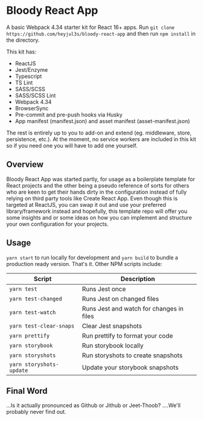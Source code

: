 # Bloody React App

A basic Webpack 4.34 starter kit for React 16+ apps. Run `git clone https://github.com/heyjul3s/bloody-react-app` and then run `npm install` in the directory.

This kit has:

- ReactJS
- Jest/Enzyme
- Typescript
- TS Lint
- SASS/SCSS
- SASS/SCSS Lint
- Webpack 4.34
- BrowserSync
- Pre-commit and pre-push hooks via Husky
- App manifest (manifest.json) and asset manifest (asset-manifest.json)

The rest is entirely up to you to add-on and extend (eg. middleware, store, persistence, etc.). At the moment, no service workers are included in this kit so if you need one you will have to add one yourself.

## Overview

Bloody React App was started partly, for usage as a boilerplate template for React projects and the other being a pseudo reference of sorts for others who are keen to get their hands dirty in the configuration instead of fully relying on third party tools like Create React App. Even though this is targeted at ReactJS, you can swap it out and use your preferred library/framework instead and hopefully, this template repo will offer you some insights and or some ideas on how you can implement and structure your own configuration for your projects.

## Usage

`yarn start` to run locally for development and `yarn build` to bundle a production ready version. That's it. Other NPM scripts include:

| Script                   | Description                              |
| ------------------------ | ---------------------------------------- |
| `yarn test`              | Runs Jest once                           |
| `yarn test-changed`      | Runs Jest on changed files               |
| `yarn test-watch`        | Runs Jest and watch for changes in files |
| `yarn test-clear-snaps`  | Clear Jest snapshots                     |
| `yarn prettify`          | Run prettify to format your code         |
| `yarn storybook`         | Run storybook locally                    |
| `yarn storyshots`        | Run storyshots to create snapshots       |
| `yarn storyshots-update` | Update your storybook snapshots          |

## Final Word

...Is it actually pronounced as Github or Jithub or Jeet-Thoob? ....We'll probably never find out.
